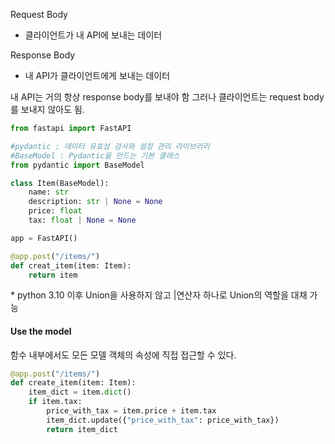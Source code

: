 Request Body
- 클라이언트가 내 API에 보내는 데이터

Response Body
- 내 API가 클라이언트에게 보내는 데이터

내 API는 거의 항상 response body를 보내야 함 그러나 클라이언트는 request body를 보내지 않아도 됨.

```python
from fastapi import FastAPI

#pydantic : 데이터 유효성 검사와 설정 관리 라이브러리
#BaseModel : Pydantic을 만드는 기본 클래스
from pydantic import BaseModel

class Item(BaseModel):
	name: str
	description: str | None = None
	price: float
	tax: float | None = None

app = FastAPI()

@app.post("/items/")
def creat_item(item: Item):
	return item
```
\* python 3.10 이후 Union을 사용하지 않고 |연산자 하나로 Union의 역할을 대채 가능

#### Use the model
함수 내부에서도 모든 모델 객체의 속성에 직접 접근할 수 있다.

```python
@app.post("/items/")
def create_item(item: Item):
	item_dict = item.dict()
	if item.tax:
		price_with_tax = item.price + item.tax
		item_dict.update({"price_with_tax": price_with_tax})
		return item_dict
```